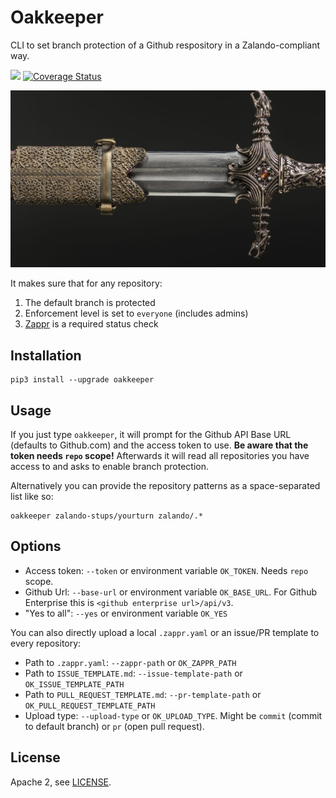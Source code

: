 # Oakkeeper

CLI to set branch protection of a Github respository in a Zalando-compliant way.

[![](https://travis-ci.org/zalando-incubator/oakkeeper.svg?branch=master)](https://travis-ci.org/zalando-incubator/oakkeeper)
[![Coverage Status](https://coveralls.io/repos/github/zalando-incubator/oakkeeper/badge.svg?branch=master)](https://coveralls.io/github/zalando-incubator/oakkeeper?branch=master)

![Oakkeeper](oathkeeper.jpg)

It makes sure that for any repository:

1. The default branch is protected
2. Enforcement level is set to `everyone` (includes admins)
3. [Zappr](https://github.com/zalando/zappr) is a required status check

## Installation

    pip3 install --upgrade oakkeeper

## Usage

If you just type `oakkeeper`, it will prompt for the Github API Base URL (defaults to Github.com) and the access token to use. **Be aware that the token needs `repo` scope!** Afterwards it will read all repositories you have access to and asks to enable branch protection.

Alternatively you can provide the repository patterns as a space-separated list like so:

    oakkeeper zalando-stups/yourturn zalando/.*

## Options

* Access token: `--token` or environment variable `OK_TOKEN`. Needs `repo` scope.
* Github Url: `--base-url` or environment variable `OK_BASE_URL`. For Github Enterprise this is `<github enterprise url>/api/v3`.
* "Yes to all": `--yes` or environment variable `OK_YES`

You can also directly upload a local `.zappr.yaml` or an issue/PR template to every repository:

* Path to `.zappr.yaml`: `--zappr-path` or `OK_ZAPPR_PATH`
* Path to `ISSUE_TEMPLATE.md`: `--issue-template-path` or `OK_ISSUE_TEMPLATE_PATH`
* Path to `PULL_REQUEST_TEMPLATE.md`: `--pr-template-path` or `OK_PULL_REQUEST_TEMPLATE_PATH`
* Upload type: `--upload-type` or `OK_UPLOAD_TYPE`. Might be `commit` (commit to default branch) or `pr` (open pull request).

## License

Apache 2, see [LICENSE](LICENSE.txt).
